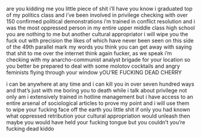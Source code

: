 are you kidding me you little piece of shit i’ll have you know i graduated top of my politics class and i’ve been involved in privilege checking with over 150 confirmed political demonstrations i’m trained in conflict resolution and i was the most oppressed person in my entire upper middle class high school you are nothing to me but another cultural appropriator i will wipe you the fuck out with precision the likes of which have never been seen on this side of the 49th parallel mark my words you think you can get away with saying that shit to me over the internet think again fucker, as we speak i’m checking with my anarcho-communist analyst brigade for your location so you better be prepared to deal with some molotov cocktails and angry feminists flying through your window yOU’RE FUCKING DEAD CHERRY

i can be anywhere at any time and i can kill you in over seven hundred ways and that’s just with me boring you to death while i talk about privilege not only am i extensively trained in hotline management but i have access to an entire arsenal of sociological articles to prove my point and i will use them to wipe your fucking face off the earth you little shit if only you had known what oppressed retribution your cultural appropriation would unleash then maybe you would have held your fucking tongue but you couldn’t you’re fucking dead kiddo
